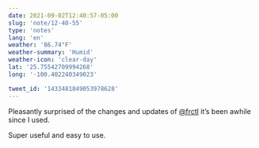 ```yaml
---
date: 2021-09-02T12:40:57-05:00
slug: 'note/12-40-55'
type: 'notes'
lang: 'en'
weather: '86.74°F'
weather-summary: 'Humid'
weather-icon: 'clear-day'
lat: '25.75542709994268'
long: '-100.402240349023'

tweet_id: '1433481849053978628'
---
```

Pleasantly surprised of the changes and updates of [@frctl](https://twitter.com/@frctl) it’s been awhile since I used. 

Super useful and easy to use.